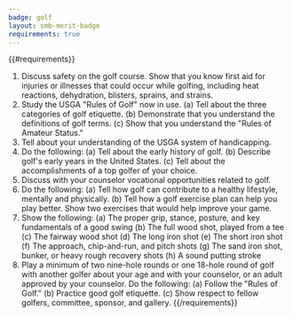 ```yaml
---
badge: golf
layout: smb-merit-badge
requirements: true
---
```


{{#requirements}}
1. Discuss safety on the golf course. Show that you know first aid for injuries or illnesses that could occur while golfing, including heat reactions, dehydration, blisters, sprains, and strains.
2. Study the USGA "Rules of Golf" now in use.
    (a) Tell about the three categories of golf etiquette.
    (b) Demonstrate that you understand the definitions of golf terms.
    (c) Show that you understand the "Rules of Amateur Status."
3. Tell about your understanding of the USGA system of handicapping.
4. Do the following:
    (a) Tell about the early history of golf.
    (b) Describe golf's early years in the United States.
    (c) Tell about the accomplishments of a top golfer of your choice.
5. Discuss with your counselor vocational opportunities related to golf.
6. Do the following:
    (a) Tell how golf can contribute to a healthy lifestyle, mentally and physically.
    (b) Tell how a golf exercise plan can help you play better. Show two exercises that would help improve your game.
7. Show the following:
    (a) The proper grip, stance, posture, and key fundamentals of a good swing
    (b) The full wood shot, played from a tee
    (c) The fairway wood shot
    (d) The long iron shot
    (e) The short iron shot
    (f) The approach, chip-and-run, and pitch shots
    (g) The sand iron shot, bunker, or heavy rough recovery shots
    (h) A sound putting stroke
8. Play a minimum of two nine-hole rounds or one 18-hole round of golf with another golfer about your age and with your counselor, or an adult approved by your counselor. Do the following:
    (a) Follow the "Rules of Golf."
    (b) Practice good golf etiquette.
    (c) Show respect to fellow golfers, committee, sponsor, and gallery.
{{/requirements}}
